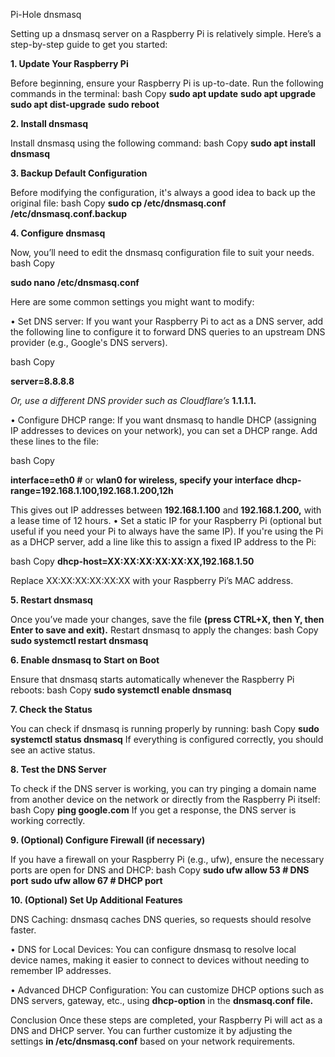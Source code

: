 ﻿Pi-Hole dnsmasq

Setting up a dnsmasq server on a Raspberry Pi is relatively simple. Here’s a step-by-step guide to get you started:

**1. Update Your Raspberry Pi**   

Before beginning, ensure your Raspberry Pi is up-to-date. Run the following commands in the terminal:
bash
Copy
**sudo apt update**
**sudo apt upgrade**
**sudo apt dist-upgrade**
**sudo reboot**

**2. Install dnsmasq**

Install dnsmasq using the following command:
bash
Copy
**sudo apt install dnsmasq**

**3. Backup Default Configuration**

Before modifying the configuration, it's always a good idea to back up the original file:
bash
Copy
**sudo cp /etc/dnsmasq.conf /etc/dnsmasq.conf.backup**

**4. Configure dnsmasq**

Now, you’ll need to edit the dnsmasq configuration file to suit your needs.
bash
Copy

**sudo nano /etc/dnsmasq.conf**

Here are some common settings you might want to modify:

• Set DNS server: If you want your Raspberry Pi to act as a DNS server, add the following line to configure it to forward DNS queries to an upstream DNS provider (e.g., Google's DNS servers).

bash
Copy

**server=8.8.8.8**

*Or, use a different DNS provider such as Cloudflare’s* **1.1.1.1.**

• Configure DHCP range: If you want dnsmasq to handle DHCP (assigning IP addresses to devices on your network), you can set a DHCP range. Add these lines to the file:

bash
Copy

**interface=eth0    #** or **wlan0 for wireless, specify your interface**
**dhcp-range=192.168.1.100,192.168.1.200,12h**

This gives out IP addresses between **192.168.1.100** and **192.168.1.200,** with a lease time of 12 hours.
• Set a static IP for your Raspberry Pi (optional but useful if you need your Pi to always have the same IP). If you're using the Pi as a DHCP server, add a line like this to assign a fixed IP address to the Pi:

bash
Copy
**dhcp-host=XX:XX:XX:XX:XX:XX,192.168.1.50**

Replace XX:XX:XX:XX:XX:XX with your Raspberry Pi’s MAC address.

**5. Restart dnsmasq**

Once you’ve made your changes, save the file **(press CTRL+X, then Y, then Enter to save and exit).** Restart dnsmasq to apply the changes:
bash
Copy
**sudo systemctl restart dnsmasq**

**6. Enable dnsmasq to Start on Boot**

Ensure that dnsmasq starts automatically whenever the Raspberry Pi reboots:
bash
Copy
**sudo systemctl enable dnsmasq**

**7. Check the Status**

You can check if dnsmasq is running properly by running:
bash
Copy
**sudo systemctl status dnsmasq**
If everything is configured correctly, you should see an active status.

**8. Test the DNS Server**

To check if the DNS server is working, you can try pinging a domain name from another device on the network or directly from the Raspberry Pi itself:
bash
Copy
**ping google.com**
If you get a response, the DNS server is working correctly.

**9. (Optional) Configure Firewall (if necessary)**

If you have a firewall on your Raspberry Pi (e.g., ufw), ensure the necessary ports are open for DNS and DHCP:
bash
Copy
**sudo ufw allow 53  # DNS port**
**sudo ufw allow 67  # DHCP port**

**10. (Optional) Set Up Additional Features**
 
DNS Caching: dnsmasq caches DNS queries, so requests should resolve faster.

• DNS for Local Devices: You can configure dnsmasq to resolve local device names, making it easier to connect to devices without needing to remember IP addresses.

• Advanced DHCP Configuration: You can customize DHCP options such as DNS servers, gateway, etc., using **dhcp-option** in the **dnsmasq.conf file.**

Conclusion
Once these steps are completed, your Raspberry Pi will act as a DNS and DHCP server. You can further customize it by adjusting the settings **in /etc/dnsmasq.conf** based on your network requirements.


